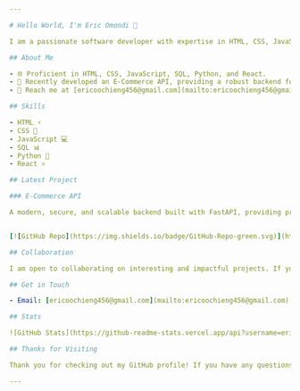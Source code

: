 ```yaml
---

# Hello World, I'm Eric Omondi 👋

I am a passionate software developer with expertise in HTML, CSS, JavaScript, SQL, Python, and React. I thrive on innovation, collaboration, and continuous learning in the dynamic field of software development.

## About Me

- 🌐 Proficient in HTML, CSS, JavaScript, SQL, Python, and React.
- 💼 Recently developed an E-Commerce API, providing a robust backend for managing products, user authentication, and order processing.
- 📧 Reach me at [ericoochieng456@gmail.com](mailto:ericoochieng456@gmail.com).

## Skills

- HTML ⚡
- CSS 🎨
- JavaScript 💻
- SQL 📊
- Python 🐍
- React ⚛️

## Latest Project

### E-Commerce API

A modern, secure, and scalable backend built with FastAPI, providing product management, user authentication, order processing, and MPESA payment integration.


[![GitHub Repo](https://img.shields.io/badge/GitHub-Repo-green.svg)](https://github.com/ericomondi/OnlineShopping)

## Collaboration

I am open to collaborating on interesting and impactful projects. If you have a project idea or want to collaborate, feel free to [contact me](mailto:ericoochieng456@gmail.com).

## Get in Touch

- Email: [ericoochieng456@gmail.com](mailto:ericoochieng456@gmail.com)

## Stats

![GitHub Stats](https://github-readme-stats.vercel.app/api?username=ericomondi&show_icons=true&theme=dark)

## Thanks for Visiting

Thank you for checking out my GitHub profile! If you have any questions or would like to collaborate, please feel free to reach out.

---
```

